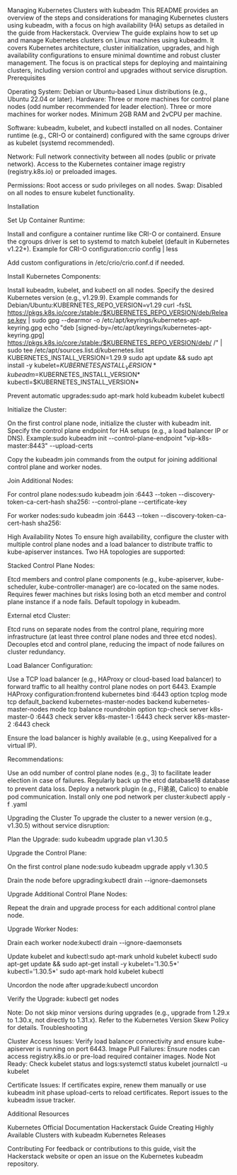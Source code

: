 Managing Kubernetes Clusters with kubeadm
This README provides an overview of the steps and considerations for managing Kubernetes clusters using kubeadm, with a focus on high availability (HA) setups as detailed in the guide from Hackerstack.
Overview
The guide explains how to set up and manage Kubernetes clusters on Linux machines using kubeadm. It covers Kubernetes architecture, cluster initialization, upgrades, and high availability configurations to ensure minimal downtime and robust cluster management. The focus is on practical steps for deploying and maintaining clusters, including version control and upgrades without service disruption.
Prerequisites

Operating System: Debian or Ubuntu-based Linux distributions (e.g., Ubuntu 22.04 or later).
Hardware:
Three or more machines for control plane nodes (odd number recommended for leader election).
Three or more machines for worker nodes.
Minimum 2GB RAM and 2vCPU per machine.


Software:
kubeadm, kubelet, and kubectl installed on all nodes.
Container runtime (e.g., CRI-O or containerd) configured with the same cgroups driver as kubelet (systemd recommended).


Network:
Full network connectivity between all nodes (public or private network).
Access to the Kubernetes container image registry (registry.k8s.io) or preloaded images.


Permissions: Root access or sudo privileges on all nodes.
Swap: Disabled on all nodes to ensure kubelet functionality.

Installation

Set Up Container Runtime:

Install and configure a container runtime like CRI-O or containerd.
Ensure the cgroups driver is set to systemd to match kubelet (default in Kubernetes v1.22+).
Example for CRI-O configuration:crio config | less

Add custom configurations in /etc/crio/crio.conf.d if needed.


Install Kubernetes Components:

Install kubeadm, kubelet, and kubectl on all nodes. Specify the desired Kubernetes version (e.g., v1.29.9).
Example commands for Debian/Ubuntu:KUBERNETES_REPO_VERSION=v1.29
curl -fsSL https://pkgs.k8s.io/core:/stable:/$KUBERNETES_REPO_VERSION/deb/Release.key | sudo gpg --dearmor -o /etc/apt/keyrings/kubernetes-apt-keyring.gpg
echo "deb [signed-by=/etc/apt/keyrings/kubernetes-apt-keyring.gpg] https://pkgs.k8s.io/core:/stable:/$KUBERNETES_REPO_VERSION/deb/ /" | sudo tee /etc/apt/sources.list.d/kubernetes.list
KUBERNETES_INSTALL_VERSION=1.29.9
sudo apt update && sudo apt install -y kubelet=$KUBERNETES_INSTALL_VERSION* kubeadm=$KUBERNETES_INSTALL_VERSION* kubectl=$KUBERNETES_INSTALL_VERSION*


Prevent automatic upgrades:sudo apt-mark hold kubeadm kubelet kubectl




Initialize the Cluster:

On the first control plane node, initialize the cluster with kubeadm init. Specify the control plane endpoint for HA setups (e.g., a load balancer IP or DNS).
Example:sudo kubeadm init --control-plane-endpoint "vip-k8s-master:8443" --upload-certs


Copy the kubeadm join commands from the output for joining additional control plane and worker nodes.


Join Additional Nodes:

For control plane nodes:sudo kubeadm join <control-plane-endpoint>:6443 --token <token> --discovery-token-ca-cert-hash sha256:<hash> --control-plane --certificate-key <key>


For worker nodes:sudo kubeadm join <control-plane-endpoint>:6443 --token <token> --discovery-token-ca-cert-hash sha256:<hash>





High Availability Notes
To ensure high availability, configure the cluster with multiple control plane nodes and a load balancer to distribute traffic to kube-apiserver instances. Two HA topologies are supported:

Stacked Control Plane Nodes:

Etcd members and control plane components (e.g., kube-apiserver, kube-scheduler, kube-controller-manager) are co-located on the same nodes.
Requires fewer machines but risks losing both an etcd member and control plane instance if a node fails.
Default topology in kubeadm.


External etcd Cluster:

Etcd runs on separate nodes from the control plane, requiring more infrastructure (at least three control plane nodes and three etcd nodes).
Decouples etcd and control plane, reducing the impact of node failures on cluster redundancy.



Load Balancer Configuration:

Use a TCP load balancer (e.g., HAProxy or cloud-based load balancer) to forward traffic to all healthy control plane nodes on port 6443.
Example HAProxy configuration:frontend kubernetes
    bind <load-balancer-ip>:6443
    option tcplog
    mode tcp
    default_backend kubernetes-master-nodes
backend kubernetes-master-nodes
    mode tcp
    balance roundrobin
    option tcp-check
    server k8s-master-0 <master-ip-0>:6443 check
    server k8s-master-1 <master-ip-1>:6443 check
    server k8s-master-2 <master-ip-2>:6443 check


Ensure the load balancer is highly available (e.g., using Keepalived for a virtual IP).

Recommendations:

Use an odd number of control plane nodes (e.g., 3) to facilitate leader election in case of failures.
Regularly back up the etcd database18 database to prevent data loss.
Deploy a network plugin (e.g., Fl弟弟, Calico) to enable pod communication. Install only one pod network per cluster:kubectl apply -f <network-plugin-config>.yaml



Upgrading the Cluster
To upgrade the cluster to a newer version (e.g., v1.30.5) without service disruption:

Plan the Upgrade:
sudo kubeadm upgrade plan v1.30.5


Upgrade the Control Plane:

On the first control plane node:sudo kubeadm upgrade apply v1.30.5


Drain the node before upgrading:kubectl drain <node-name> --ignore-daemonsets




Upgrade Additional Control Plane Nodes:

Repeat the drain and upgrade process for each additional control plane node.


Upgrade Worker Nodes:

Drain each worker node:kubectl drain <node-name> --ignore-daemonsets


Update kubelet and kubectl:sudo apt-mark unhold kubelet kubectl
sudo apt-get update && sudo apt-get install -y kubelet='1.30.5*' kubectl='1.30.5*'
sudo apt-mark hold kubelet kubectl


Uncordon the node after upgrade:kubectl uncordon <node-name>




Verify the Upgrade:
kubectl get nodes



Note: Do not skip minor versions during upgrades (e.g., upgrade from 1.29.x to 1.30.x, not directly to 1.31.x). Refer to the Kubernetes Version Skew Policy for details.
Troubleshooting

Cluster Access Issues: Verify load balancer connectivity and ensure kube-apiserver is running on port 6443.
Image Pull Failures: Ensure nodes can access registry.k8s.io or pre-load required container images.
Node Not Ready: Check kubelet status and logs:systemctl status kubelet
journalctl -u kubelet


Certificate Issues: If certificates expire, renew them manually or use kubeadm init phase upload-certs to reload certificates.
Report issues to the kubeadm issue tracker.

Additional Resources

Kubernetes Official Documentation
Hackerstack Guide
Creating Highly Available Clusters with kubeadm
Kubernetes Releases

Contributing
For feedback or contributions to this guide, visit the Hackerstack website or open an issue on the Kubernetes kubeadm repository.
